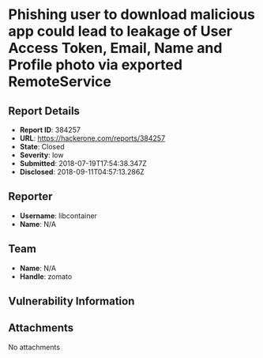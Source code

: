 # Phishing user to download malicious app could lead to leakage of User Access Token, Email, Name and Profile photo via exported RemoteService

## Report Details
- **Report ID**: 384257
- **URL**: https://hackerone.com/reports/384257
- **State**: Closed
- **Severity**: low
- **Submitted**: 2018-07-19T17:54:38.347Z
- **Disclosed**: 2018-09-11T04:57:13.286Z

## Reporter
- **Username**: libcontainer
- **Name**: N/A

## Team
- **Name**: N/A
- **Handle**: zomato

## Vulnerability Information


## Attachments
No attachments

